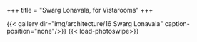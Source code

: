 +++
title = "Swarg Lonavala, for Vistarooms"
+++

{{< gallery dir="img/architecture/16 Swarg Lonavala" caption-position="none"/>}} {{< load-photoswipe>}}
